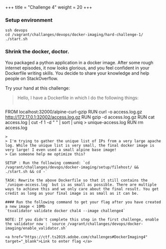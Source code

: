 +++
title = "Challenge 4"
weight = 20
+++

### Setup environment
```
ssh devops
cd /vagrant/challanges/devops/docker-imaging/hard-challenge-1/
./start.sh
```

### Shrink the docker, doctor.

You packaged a python application in a docker image. After some rough internet episodes, it now looks glorious, and you feel confident in your Dockerfile writing skills. You decide to share your knowledge and help people on StackOverflow.

Try your hand at this challenge:


> Hello, I have a Dockerfile in which I do the following things:
>
> ```Docker
FROM localhost:32000/alpine-curl-gzip
RUN curl -o access.log.gz http://172.17.0.1:32002/access.log.gz
RUN gzip -d access.log.gz
RUN cat access.log | cut -f 1 -d " " | sort | uniq > unique-access.log
RUN rm access.log
```
>
> I'm trying to gather the unique list of IPs from a very large apache log. While the unique list is very small, the final docker image is very large! I even used a small alpine base image!
> Can someone help me optimize this?

SETUP : Run the following command: `cd /vagrant/challanges/devops/docker-imaging/setup/filehost/ && ./start.sh && cd -`

TASK: Rewrite the above Dockerfile so that it still contains the `/unique-access.log` but is as small as possible. There are multiple ways to achieve this and we only care about the final result. You get credit as long as your final image is as small as it can be.

#### Run the following command to get your flag after you have created a new image < 10Mb
`tsvalidator validate docker chal4 --image challenge4`

NOTE: If you didn't complete this step in the first challenge, enable the validator now : `source /vagrant/challanges/devops/docker-imaging/enable_validator.sh`

<a href="https://ctf.ts2019.adobe.com/challenges#DockerImaging4" target="_blank">Link to enter flag </a> 